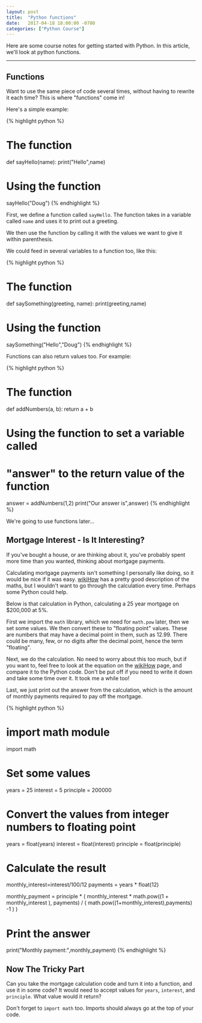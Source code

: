 ```yaml
---
layout: post
title:  "Python functions"
date:   2017-04-18 18:00:00 -0700
categories: ["Python Course"]
---
```


Here are some course notes for getting started with Python. In this article,
we'll look at python functions.

--------------

## Functions

Want to use the same piece of code several times, without having to rewrite it each time? This is where "functions" come in!

Here's a simple example:

{% highlight python %}
# The function
def sayHello(name):
    print("Hello",name)

# Using the function
sayHello("Doug")
{% endhighlight %}

First, we define a function called ```sayHello```.  The function takes in a variable called ```name``` and uses it to print out a greeting.

We then use the function by calling it with the values we want to give it within parenthesis.

We could feed in several variables to a function too, like this:

{% highlight python %}
# The function
def saySomething(greeting, name):
    print(greeting,name)

# Using the function
saySomething("Hello","Doug")
{% endhighlight %}

Functions can also return values too. For example:

{% highlight python %}
# The function
def addNumbers(a, b):
    return a + b

# Using the function to set a variable called
# "answer" to the return value of the function
answer = addNumbers(1,2)
print("Our answer is",answer)
{% endhighlight %}

We're going to use functions later...

## Mortgage Interest - Is It Interesting?

If you've bought a house, or are thinking about it, you've probably spent more time than you wanted, thinking about mortgage payments.

Calculating mortgage payments isn't something I personally like doing, so it would be nice if it was easy. [wikiHow](http://www.wikihow.com/Calculate-Mortgage-Payments) has a pretty good description of the maths, but I wouldn't want to go through the calculation every time.  Perhaps some Python could help.

Below is that calculation in Python, calculating a 25 year mortgage on $200,000 at 5%.

First we import the ```math``` library, which we need for ```math.pow``` later, then we set some values.  We then convert these to "floating point" values. These are numbers that may have a decimal point in them, such as 12.99. There could be many, few, or no digits after the decimal point, hence the term "floating".

Next, we do the calculation. No need to worry about this too much, but if you want to, feel free to look at the equation on the [wikiHow](http://www.wikihow.com/Calculate-Mortgage-Payments) page, and compare it to the Python code. Don't be put off if you need to write it down and take some time over it.  It took me a while too!

Last, we just print out the answer from the calculation, which is the amount of monthly payments required to pay off the mortgage.

{% highlight python %}
# import math module
import math

# Set some values
years = 25
interest = 5
principle = 200000

# Convert the values from integer numbers to floating point
years = float(years)
interest = float(interest)
principle = float(principle)

# Calculate the result
monthly_interest=interest/100/12
payments = years * float(12)

monthly_payment = principle * (
    monthly_interest * math.pow((1 + monthly_interest ), payments) /
    ( math.pow((1+monthly_interest),payments) -1 )
)

# Print the answer
print("Monthly payment:",monthly_payment)
{% endhighlight %}


## Now The Tricky Part

Can you take the mortgage calculation code and turn it into a function, and use it in some code?  It would need to accept values for ```years```, ```interest```, and ```principle```. What value would it return?

Don't forget to ```import math``` too. Imports should always go at the top of your code.
